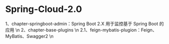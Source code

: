 # Spring-Cloud-2.0
1、chapter-springboot-admin：Spring Boot 2.X 用于监控基于 Spring Boot 的应用 \n
2、chapter-base-plugins \n
  2.1、feign-mybatis-plugion：Feign、MyBatis、Swagger2 \n
